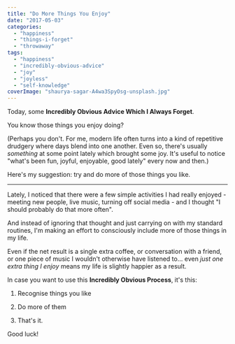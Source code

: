 ```yaml
---
title: "Do More Things You Enjoy"
date: "2017-05-03"
categories: 
  - "happiness"
  - "things-i-forget"
  - "throwaway"
tags: 
  - "happiness"
  - "incredibly-obvious-advice"
  - "joy"
  - "joyless"
  - "self-knowledge"
coverImage: "shaurya-sagar-A4wa3SpyOsg-unsplash.jpg"
---
```


Today, some **Incredibly Obvious Advice Which I Always Forget**.

You know those things you enjoy doing?

(Perhaps you don't. For me, modern life often turns into a kind of repetitive drudgery where days blend into one another. Even so, there's usually _something_ at some point lately which brought some joy. It's useful to notice "what's been fun, joyful, enjoyable, good lately" every now and then.)

Here's my suggestion: try and do more of those things you like.

<!--more-->

* * *

Lately, I noticed that there were a few simple activities I had really enjoyed - meeting new people, live music, turning off social media - and I thought "I should probably do that more often".

And instead of ignoring that thought and just carrying on with my standard routines, I'm making an effort to consciously include more of those things in my life.

Even if the net result is a single extra coffee, or conversation with a friend, or one piece of music I wouldn't otherwise have listened to... even _just one extra thing I enjoy_ means my life is slightly happier as a result.

In case you want to use this **Incredibly Obvious Process**, it's this:

1. Recognise things you like

3. Do more of them

5. That's it.

Good luck!
